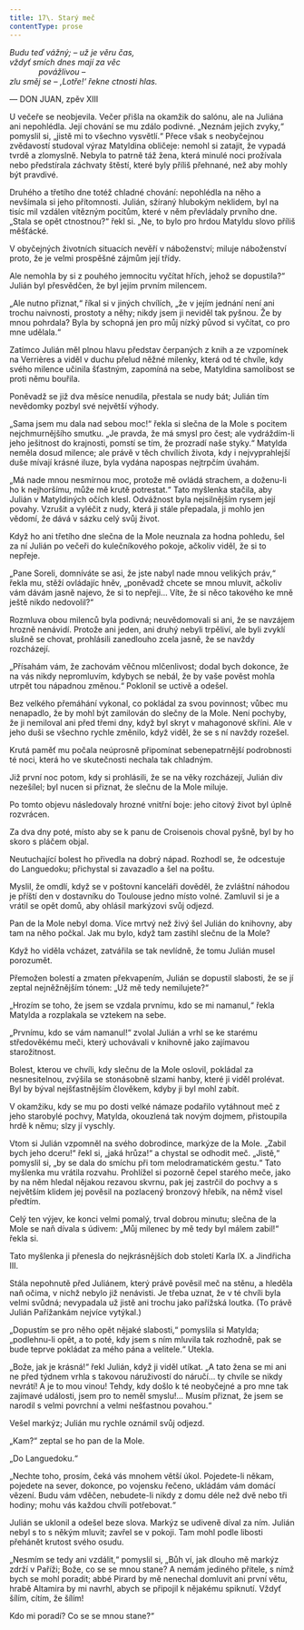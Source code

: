 ```yaml
---
title: 17\. Starý meč
contentType: prose
---
```


<section>

_Budu teď vážný; – už je věru čas,  
vždyť smích dnes mají za věc  
             povážlivou –  
zlu směj se – ‚Lotře!‘ řekne ctnosti hlas._

— DON JUAN, zpěv XIII

U večeře se neobjevila. Večer přišla na okamžik do salónu, ale na Juliána ani nepohlédla. Její chování se mu zdálo podivné. „Neznám jejich zvyky,“ pomyslil si, „jistě mi to všechno vysvětlí.“ Přece však s neobyčejnou zvědavostí studoval výraz Matyldina obličeje: nemohl si zatajit, že vypadá tvrdě a zlomyslně. Nebyla to patrně táž žena, která minulé noci prožívala nebo předstírala záchvaty štěstí, které byly příliš přehnané, než aby mohly být pravdivé.

Druhého a třetího dne totéž chladné chování: nepohlédla na něho a nevšímala si jeho přítomnosti. Julián, sžíraný hlubokým neklidem, byl na tisíc mil vzdálen vítězným pocitům, které v něm převládaly prvního dne. „Stala se opět ctnostnou?“ řekl si. „Ne, to bylo pro hrdou Matyldu slovo příliš měšťácké.

V obyčejných životních situacích nevěří v náboženství; miluje náboženství proto, že je velmi prospěšné zájmům její třídy.

Ale nemohla by si z pouhého jemnocitu vyčítat hřích, jehož se dopustila?“ Julián byl přesvědčen, že byl jejím prvním milencem.

„Ale nutno přiznat,“ říkal si v jiných chvílích, „že v jejím jednání není ani trochu naivnosti, prostoty a něhy; nikdy jsem ji neviděl tak pyšnou. Že by mnou pohrdala? Byla by schopná jen pro můj nízký původ si vyčítat, co pro mne udělala.“

Zatímco Julián měl plnou hlavu představ čerpaných z knih a ze vzpomínek na Verrières a viděl v duchu přelud něžné milenky, která od té chvíle, kdy svého milence učinila šťastným, zapomíná na sebe, Matyldina samolibost se proti němu bouřila.

Poněvadž se již dva měsíce nenudila, přestala se nudy bát; Julián tím nevědomky pozbyl své největší výhody.

„Sama jsem mu dala nad sebou moc!“ řekla si slečna de la Mole s pocitem nejchmurnějšího smutku. „Je pravda, že má smysl pro čest; ale vydráždím-li jeho ješitnost do krajnosti, pomstí se tím, že prozradí naše styky.“ Matylda neměla dosud milence; ale právě v těch chvílích života, kdy i nejvyprahlejší duše mívají krásné iluze, byla vydána napospas nejtrpčím úvahám.

„Má nade mnou nesmírnou moc, protože mě ovládá strachem, a doženu-li ho k nejhoršímu, může mě krutě potrestat.“ Tato myšlenka stačila, aby Julián v Matyldiných očích klesl. Odvážnost byla nejsilnějším rysem její povahy. Vzrušit a vyléčit z nudy, která ji stále přepadala, ji mohlo jen vědomí, že dává v sázku celý svůj život.

Když ho ani třetího dne slečna de la Mole neuznala za hodna pohledu, šel za ní Julián po večeři do kulečníkového pokoje, ačkoliv viděl, že si to nepřeje.

„Pane Soreli, domníváte se asi, že jste nabyl nade mnou velikých práv,“ řekla mu, stěží ovládajíc hněv, „poněvadž chcete se mnou mluvit, ačkoliv vám dávám jasně najevo, že si to nepřeji… Víte, že si něco takového ke mně ještě nikdo nedovolil?“

Rozmluva obou milenců byla podivná; neuvědomovali si ani, že se navzájem hrozně nenávidí. Protože ani jeden, ani druhý nebyli trpěliví, ale byli zvyklí slušně se chovat, prohlásili zanedlouho zcela jasně, že se navždy rozcházejí.

„Přísahám vám, že zachovám věčnou mlčenlivost; dodal bych dokonce, že na vás nikdy nepromluvím, kdybych se nebál, že by vaše pověst mohla utrpět tou nápadnou změnou.“ Poklonil se uctivě a odešel.

Bez velkého přemáhání vykonal, co pokládal za svou povinnost; vůbec mu nenapadlo, že by mohl být zamilován do slečny de la Mole. Není pochyby, že ji nemiloval ani před třemi dny, když byl skryt v mahagonové skříni. Ale v jeho duši se všechno rychle změnilo, když viděl, že se s ní navždy rozešel.

Krutá paměť mu počala neúprosně připomínat sebenepatrnější podrobnosti té noci, která ho ve skutečnosti nechala tak chladným.

Již první noc potom, kdy si prohlásili, že se na věky rozcházejí, Julián div nezešílel; byl nucen si přiznat, že slečnu de la Mole miluje.

Po tomto objevu následovaly hrozné vnitřní boje: jeho citový život byl úplně rozvrácen.

Za dva dny poté, místo aby se k panu de Croisenois choval pyšně, byl by ho skoro s pláčem objal.

Neutuchající bolest ho přivedla na dobrý nápad. Rozhodl se, že odcestuje do Languedoku; přichystal si zavazadlo a šel na poštu.

Myslil, že omdlí, když se v poštovní kanceláři dověděl, že zvláštní náhodou je příští den v dostavníku do Toulouse jedno místo volné. Zamluvil si je a vrátil se opět domů, aby ohlásil markýzovi svůj odjezd.

Pan de la Mole nebyl doma. Více mrtvý než živý šel Julián do knihovny, aby tam na něho počkal. Jak mu bylo, když tam zastihl slečnu de la Mole?

Když ho viděla vcházet, zatvářila se tak nevlídně, že tomu Julián musel porozumět.

Přemožen bolestí a zmaten překvapením, Julián se dopustil slabosti, že se jí zeptal nejněžnějším tónem: „Už mě tedy nemilujete?“

„Hrozím se toho, že jsem se vzdala prvnímu, kdo se mi namanul,“ řekla Matylda a rozplakala se vztekem na sebe.

„Prvnímu, kdo se vám namanul!“ zvolal Julián a vrhl se ke starému středověkému meči, který uchovávali v knihovně jako zajímavou starožitnost.

Bolest, kterou ve chvíli, kdy slečnu de la Mole oslovil, pokládal za nesnesitelnou, zvýšila se stonásobně slzami hanby, které ji viděl prolévat. Byl by býval nejšťastnějším člověkem, kdyby ji byl mohl zabít.

V okamžiku, kdy se mu po dosti velké námaze podařilo vytáhnout meč z jeho starobylé pochvy, Matylda, okouzlená tak novým dojmem, přistoupila hrdě k němu; slzy jí vyschly.

Vtom si Julián vzpomněl na svého dobrodince, markýze de la Mole. „Zabil bych jeho dceru!“ řekl si, „jaká hrůza!“ a chystal se odhodit meč. „Jistě,“ pomyslil si, „by se dala do smíchu při tom melodramatickém gestu.“ Tato myšlenka mu vrátila rozvahu. Prohlížel si pozorně čepel starého meče, jako by na něm hledal nějakou rezavou skvrnu, pak jej zastrčil do pochvy a s největším klidem jej pověsil na pozlacený bronzový hřebík, na němž visel předtím.

Celý ten výjev, ke konci velmi pomalý, trval dobrou minutu; slečna de la Mole se naň dívala s údivem: „Můj milenec by mě tedy byl málem zabil!“ řekla si.

Tato myšlenka ji přenesla do nejkrásnějších dob století Karla IX. a Jindřicha III.

Stála nepohnutě před Juliánem, který právě pověsil meč na stěnu, a hleděla naň očima, v nichž nebylo již nenávisti. Je třeba uznat, že v té chvíli byla velmi svůdná; nevypadala už jistě ani trochu jako pařížská loutka. (To právě Julián Pařížankám nejvíce vytýkal.)

„Dopustím se pro něho opět nějaké slabosti,“ pomyslila si Matylda; „podlehnu-li opět, a to poté, kdy jsem s ním mluvila tak rozhodně, pak se bude teprve pokládat za mého pána a velitele.“ Utekla.

„Bože, jak je krásná!“ řekl Julián, když ji viděl utíkat. „A tato žena se mi ani ne před týdnem vrhla s takovou náruživostí do náručí… ty chvíle se nikdy nevrátí! A je to mou vinou! Tehdy, kdy došlo k té neobyčejné a pro mne tak zajímavé události, jsem pro to neměl smyslu!… Musím přiznat, že jsem se narodil s velmi povrchní a velmi nešťastnou povahou.“

Vešel markýz; Julián mu rychle oznámil svůj odjezd.

„Kam?“ zeptal se ho pan de la Mole.

„Do Languedoku.“

„Nechte toho, prosím, čeká vás mnohem větší úkol. Pojedete-li někam, pojedete na sever, dokonce, po vojensku řečeno, ukládám vám domácí vězení. Budu vám vděčen, nebudete-li nikdy z domu déle než dvě nebo tři hodiny; mohu vás každou chvíli potřebovat.“

Julián se uklonil a odešel beze slova. Markýz se udiveně díval za ním. Julián nebyl s to s někým mluvit; zavřel se v pokoji. Tam mohl podle libosti přehánět krutost svého osudu.

„Nesmím se tedy ani vzdálit,“ pomyslil si, „Bůh ví, jak dlouho mě markýz zdrží v Paříži; Bože, co se se mnou stane? A nemám jediného přítele, s nímž bych se mohl poradit; abbé Pirard by mě nenechal domluvit ani první větu, hrabě Altamira by mi navrhl, abych se připojil k nějakému spiknutí. Vždyť šílím, cítím, že šílím!

Kdo mi poradí? Co se se mnou stane?“

</section>

[^1]: V mincích po 6 francích.

[^2]: Citáty z Byrona jsou v překladu Pavla Eisnera.

[^3]: Hrdinka veršované povídky ,,Paní z Vergy“ hynoucí v domnění, že ji zradil milenec.

[^4]: Překlad J. V. Sládka.

[^5]: Náboženské spolky služebnictva, jejichž prostřednictvím církev získávala spojence v šlechtických domech.

[^6]: Podívejte se na stranu 130.

[^7]: Věřte mi.

[^8]: Co je psáno, to je dáno.

[^9]: Chytrému napověz.

[^10]: Buď zdráv a miluj mě.

[^11]: Viz v Louvru vévodu Františka Aquitánského, odkládajícího přilbu a beroucího na sebe mnišský hábit, č. 1130 (_pozn. aut._).

[^12]: Francouzská mystička.

[^13]: Venkove, kdy tě spatřím (citát je však z Horatia).

[^14]: Jsem při tobě, je to moje dílo.

[^15]: Proslulý kejklíř (pozn. autora).

[^16]: Rossiniho opera.

[^17]: To mluví nespokojenec (poznámka Molièrova k Tartuffovi). _Pozn. autora._

[^18]: Biskup a ministr narozený v Besançonu.

[^19]: Redaktoři satirického časopisu, uvěznění pro urážku vlády.

[^20]: Musím se potrestat, jestliže jsem příliš milovala.

[^21]: Syn zedníka, který velel části roajalistické armády při vendéském povstání.

[^22]: Slavný kazatel.

[^23]: Jestliže dovolí osud.

[^24]: Od této chvíle již neřeknu ani slovo.

[^25]: Zde mluví z něho jakobín (_Pozn. aut.)._

[^26]: Od La Fontaina; podle nich je „manželský svazek tísnivým ortelem“.
